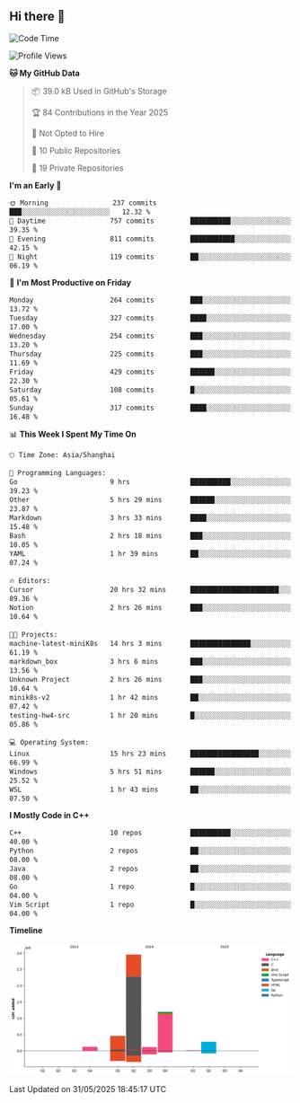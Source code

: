 ## Hi there 👋

<!--  ![Top Langs](https://github-readme-stats.vercel.app/api/top-langs/?username=ScottZhang812) -->

<!--START_SECTION:waka-->
![Code Time](http://img.shields.io/badge/Code%20Time-73%20hrs%201%20min-blue)

![Profile Views](http://img.shields.io/badge/Profile%20Views-0-blue)

**🐱 My GitHub Data** 

> 📦 39.0 kB Used in GitHub's Storage 
 > 
> 🏆 84 Contributions in the Year 2025
 > 
> 🚫 Not Opted to Hire
 > 
> 📜 10 Public Repositories 
 > 
> 🔑 19 Private Repositories 
 > 
**I'm an Early 🐤** 

```text
🌞 Morning                237 commits         ███░░░░░░░░░░░░░░░░░░░░░░   12.32 % 
🌆 Daytime                757 commits         ██████████░░░░░░░░░░░░░░░   39.35 % 
🌃 Evening                811 commits         ███████████░░░░░░░░░░░░░░   42.15 % 
🌙 Night                  119 commits         ██░░░░░░░░░░░░░░░░░░░░░░░   06.19 % 
```
📅 **I'm Most Productive on Friday** 

```text
Monday                   264 commits         ███░░░░░░░░░░░░░░░░░░░░░░   13.72 % 
Tuesday                  327 commits         ████░░░░░░░░░░░░░░░░░░░░░   17.00 % 
Wednesday                254 commits         ███░░░░░░░░░░░░░░░░░░░░░░   13.20 % 
Thursday                 225 commits         ███░░░░░░░░░░░░░░░░░░░░░░   11.69 % 
Friday                   429 commits         ██████░░░░░░░░░░░░░░░░░░░   22.30 % 
Saturday                 108 commits         █░░░░░░░░░░░░░░░░░░░░░░░░   05.61 % 
Sunday                   317 commits         ████░░░░░░░░░░░░░░░░░░░░░   16.48 % 
```


📊 **This Week I Spent My Time On** 

```text
🕑︎ Time Zone: Asia/Shanghai

💬 Programming Languages: 
Go                       9 hrs               ██████████░░░░░░░░░░░░░░░   39.23 % 
Other                    5 hrs 29 mins       ██████░░░░░░░░░░░░░░░░░░░   23.87 % 
Markdown                 3 hrs 33 mins       ████░░░░░░░░░░░░░░░░░░░░░   15.48 % 
Bash                     2 hrs 18 mins       ███░░░░░░░░░░░░░░░░░░░░░░   10.05 % 
YAML                     1 hr 39 mins        ██░░░░░░░░░░░░░░░░░░░░░░░   07.24 % 

🔥 Editors: 
Cursor                   20 hrs 32 mins      ██████████████████████░░░   89.36 % 
Notion                   2 hrs 26 mins       ███░░░░░░░░░░░░░░░░░░░░░░   10.64 % 

🐱‍💻 Projects: 
machine-latest-miniK8s   14 hrs 3 mins       ███████████████░░░░░░░░░░   61.19 % 
markdown_box             3 hrs 6 mins        ███░░░░░░░░░░░░░░░░░░░░░░   13.56 % 
Unknown Project          2 hrs 26 mins       ███░░░░░░░░░░░░░░░░░░░░░░   10.64 % 
minik8s-v2               1 hr 42 mins        ██░░░░░░░░░░░░░░░░░░░░░░░   07.42 % 
testing-hw4-src          1 hr 20 mins        █░░░░░░░░░░░░░░░░░░░░░░░░   05.86 % 

💻 Operating System: 
Linux                    15 hrs 23 mins      █████████████████░░░░░░░░   66.99 % 
Windows                  5 hrs 51 mins       ██████░░░░░░░░░░░░░░░░░░░   25.52 % 
WSL                      1 hr 43 mins        ██░░░░░░░░░░░░░░░░░░░░░░░   07.50 % 
```

**I Mostly Code in C++** 

```text
C++                      10 repos            ██████████░░░░░░░░░░░░░░░   40.00 % 
Python                   2 repos             ██░░░░░░░░░░░░░░░░░░░░░░░   08.00 % 
Java                     2 repos             ██░░░░░░░░░░░░░░░░░░░░░░░   08.00 % 
Go                       1 repo              █░░░░░░░░░░░░░░░░░░░░░░░░   04.00 % 
Vim Script               1 repo              █░░░░░░░░░░░░░░░░░░░░░░░░   04.00 % 
```



**Timeline**

![Lines of Code chart](https://raw.githubusercontent.com/ScottZhang812/ScottZhang812/main/assets/bar_graph.png)


 Last Updated on 31/05/2025 18:45:17 UTC
<!--END_SECTION:waka-->


<!--
**ScottZhang812/ScottZhang812** is a ✨ _special_ ✨ repository because its `README.md` (this file) appears on your GitHub profile.

Here are some ideas to get you started:

- 🔭 I’m currently working on ...
- 🌱 I’m currently learning ...
- 👯 I’m looking to collaborate on ...
- 🤔 I’m looking for help with ...
- 💬 Ask me about ...
- 📫 How to reach me: ...
- 😄 Pronouns: ...
- ⚡ Fun fact: ...
-->

